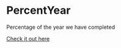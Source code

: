 # PercentYear
Percentage of the year we have completed



[Check it out here](https://goalpost.ericqyhan.com/)
